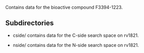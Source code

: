 Contains data for the bioactive compound F3394-1223.

## Subdirectories

- cside/ contains data for the C-side search space on rv1821.

- nside/ contains data for the N-side search space on rv1821.

